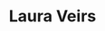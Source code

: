 ---
title: "Laura Veirs"
summary: "American singer-songwriter based in Portland, Oregon. Laura Veirs was born in 1973 in Colorado Springs, Colorado. Attending college in Minnesota, she studied geology and Mandarin Chinese. At that time, she joined an all-girl punk band called \"Rair Kx!\" before moving towards older country and folk. She put out her own self-titled album Laura Veirs, recorded live and featuring just her and guitar, in 1999. She has since made several records with producer ."
slug: "laura-veirs"
image: "laura-veirs.jpg"
apple_music_artist_url: "https://music.apple.com/gb/artist/laura-veirs/6417520"
wikipedia_url: "https://en.wikipedia.org/wiki/Laura_Veirs"
---